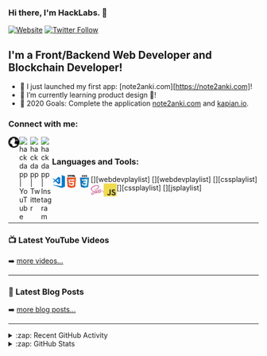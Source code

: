 ### Hi there, I'm HackLabs. 👋

[![Website](https://img.shields.io/website?label=hackdapp.com&style=for-the-badge&url=https://www.hackdapp.com)](https://hackdapp.com)
[![Twitter Follow](https://img.shields.io/twitter/follow/hackdapp?color=1DA1F2&logo=twitter&style=for-the-badge)](https://twitter.com/intent/follow?original_referer=https%3A%2F%2Fgithub.com%2Fhackdapp&screen_name=hackdapp)

## I'm a Front/Backend Web Developer and Blockchain Developer!

- 🔭 I just launched my first app: [note2anki.com][https://note2anki.com]!
- 🌱 I’m currently learning product design 🤣!
- 🥅 2020 Goals: Complete the application [note2anki.com](https://note2anki.com) and [kapian.io](https://kapian.io).

### Connect with me:

[<img align="left" alt="hackdapp.com" width="22px" src="https://raw.githubusercontent.com/iconic/open-iconic/master/svg/globe.svg" />][website]
[<img align="left" alt="hackdapp | YouTube" width="22px" src="https://cdn.jsdelivr.net/npm/simple-icons@v3/icons/youtube.svg" />][youtube]
[<img align="left" alt="hackdapp | Twitter" width="22px" src="https://cdn.jsdelivr.net/npm/simple-icons@v3/icons/twitter.svg" />][twitter]
[<img align="left" alt="hackdapp | Instagram" width="22px" src="https://cdn.jsdelivr.net/npm/simple-icons@v3/icons/instagram.svg" />][instagram]

<br />

### Languages and Tools:

[<img align="left" alt="Visual Studio Code" width="26px" src="https://raw.githubusercontent.com/github/explore/80688e429a7d4ef2fca1e82350fe8e3517d3494d/topics/visual-studio-code/visual-studio-code.png" />][webdevplaylist]
[<img align="left" alt="HTML5" width="26px" src="https://raw.githubusercontent.com/github/explore/80688e429a7d4ef2fca1e82350fe8e3517d3494d/topics/html/html.png" />][webdevplaylist]
[<img align="left" alt="CSS3" width="26px" src="https://raw.githubusercontent.com/github/explore/80688e429a7d4ef2fca1e82350fe8e3517d3494d/topics/css/css.png" />][cssplaylist]
[<img align="left" alt="Sass" width="26px" src="https://raw.githubusercontent.com/github/explore/80688e429a7d4ef2fca1e82350fe8e3517d3494d/topics/sass/sass.png" />][cssplaylist]
[<img align="left" alt="JavaScript" width="26px" src="https://raw.githubusercontent.com/github/explore/80688e429a7d4ef2fca1e82350fe8e3517d3494d/topics/javascript/javascript.png" />][jsplaylist]

<br />
<br />

---

### 📺 Latest YouTube Videos

<!-- YOUTUBE:START -->
<!-- YOUTUBE:END -->

➡️ [more videos...](https://youtube.com/hackdapp)

---

### 📕 Latest Blog Posts

<!-- BLOG-POST-LIST:START -->
<!-- BLOG-POST-LIST:END -->

➡️ [more blog posts...](https://www.hackdapp.com)

---

<details>
  <summary>:zap: Recent GitHub Activity</summary>
  
<!-- START_SECTION:activity-->
<!-- END_SECTION:activity-->

</details>

<details>
  <summary>:zap: GitHub Stats</summary>
  <img align="left" alt="hackdapp's GitHub Stats" src="https://github-readme-stats.hackdapp.vercel.app/api?username=hackdapp&show_icons=true&hide_border=true" />
</details>

[website]: https://hackdapp.com
[twitter]: https://twitter.com/hackdapp
[youtube]: https://youtube.com/hackdapp
[instagram]: https://instagram.com/hackdapp
